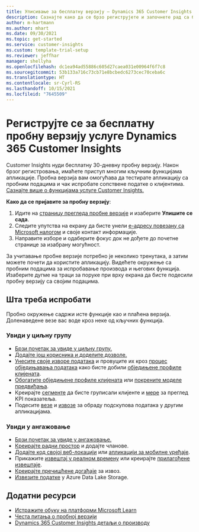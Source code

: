 ```yaml
---
title: Уписивање за бесплатну верзију – Dynamics 365 Customer Insights
description: Сазнајте како да се брзо региструјете и започнете рад са бесплатном пробном верзијом услуге Customer Insights. Истражите апликацију и пронађите додатне ресурсе за учење.
author: m-hartmann
ms.author: mhart
ms.date: 09/30/2021
ms.topic: get-started
ms.service: customer-insights
ms.custom: template-trial-setup
ms.reviewer: jeffhar
manager: shellyha
ms.openlocfilehash: dc1ea94ad55886c605d27caea031e00964f6f7c8
ms.sourcegitcommit: 53b133a716c73cb71e8bcbedc6273cec70ceba6c
ms.translationtype: HT
ms.contentlocale: sr-Cyrl-RS
ms.lasthandoff: 10/15/2021
ms.locfileid: "7645509"
---
```

# <a name="sign-up-for-a-free-dynamics-365-customer-insights-trial"></a>Региструјте се за бесплатну пробну верзију услуге Dynamics 365 Customer Insights

Customer Insights нуди бесплатну 30-дневну пробну верзију. Након брзог регистровања, имаћете приступ многим кључним функцијама апликације. Пробна верзија вам омогућава да тестирате апликацију са пробним подацима и чак испробате сопствене податке о клијентима. [Сазнајте више о функцијама услуге Customer Insights.](overview.md)

**Како да се пријавите за пробну верзију**:

1. Идите на [страницу прегледа пробне верзије](https://dynamics.microsoft.com/get-started/?appname=customerinsights) и изаберите **Упишите се сада**.
1. Следите упутства на екрану да бисте унели [е-адресу повезану са Microsoft налогом](https://support.microsoft.com/windows/what-is-a-microsoft-account-4a7c48e9-ff5a-e9c6-5a5c-1a57d66c3bfa) и своје контакт информације.
1. Направите изборе и одаберите фокус док не дођете до почетне странице за изабрану могућност.

За учитавање пробне верзије потребно је неколико тренутака, а затим можете почети да користите апликацију. Видећете окружење са пробним подацима за испробавање производа и његових функција. Изаберите дугме на траци за поруке при врху екрана да бисте подесили пробну верзију са својим подацима.

## <a name="what-to-try"></a>Шта треба испробати

Пробно окружење садржи исте функције као и плаћена верзија. Доленаведене везе вас воде кроз неке од кључних функција.

### <a name="audience-insights"></a>Увиди у циљну групу

- [Брзи почетак за увиде у циљну групу.](audience-insights/get-started.md)
- [Додајте још корисника и доделите дозволе.](audience-insights/permissions.md)
- [Унесите своје изворе података](audience-insights/data-sources.md) и провуците их кроз [процес обједињавања података](audience-insights/data-unification.md) како бисте добили [обједињене профиле клијената](audience-insights/customer-profiles.md).
- [Обогатите обједињене профиле клијената](audience-insights/enrichment-hub.md) или [покрените моделе предвиђања](audience-insights/predictions-overview.md).
- Креирајте [сегменте](audience-insights/segments.md) да бисте груписали клијенте и [мере](audience-insights/measures.md) за преглед KPI показатеља.
- Подесите [везе](audience-insights/connections.md) и [извозе](audience-insights/export-destinations.md) за обраду подскупова података у другим апликацијама.

### <a name="engagement-insights"></a>Увиди у ангажовање

- [Брзи почетак за увиде у ангажовање.](engagement-insights/get-started.md)
- [Креирајте радни простор](engagement-insights/create-workspace.md) и додајте чланове.
- [Додајте код својој веб-локацији](engagement-insights/instrument-website.md) или [апликацији за мобилне уређаје](engagement-insights/developer-resources.md#capture-events-from-mobile-apps).
- Прикажите [извештај у реалном времену](engagement-insights/view-reports.md) или креирајте [прилагођене извештаје](engagement-insights/custom-reports.md).
- [Креирајте пречишћене догађаје](engagement-insights/refined-events.md) за извоз.
- [Извезите податке](engagement-insights/export-events.md) у Azure Data Lake Storage.

## <a name="additional-resources"></a>Додатни ресурси

- [Истражите обуку на платформи Microsoft Learn](/learn/browse/?filter-products=dynamics-dynamics-cust-insights)
- [Честа питања о пробној верзији](trial-faq.md)
- [Dynamics 365 Customer Insights детаљи о производу](https://dynamics.microsoft.com/ai/customer-insights/)
